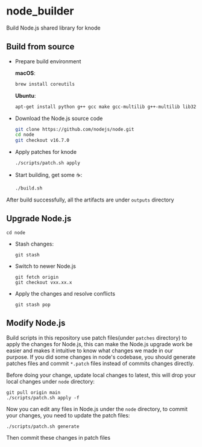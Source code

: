# node_builder

Build Node.js shared library for knode

## Build from source
 - Prepare build environment

   __macOS__:
   ```bash
   brew install coreutils
   ```
   __Ubuntu__:
   ```bash
   apt-get install python g++ gcc make gcc-multilib g++-multilib lib32z1 -y
   ```

 - Download the Node.js source code
    ```bash
    git clone https://github.com/nodejs/node.git
    cd node
    git checkout v16.7.0
    ```
 - Apply patches for knode
    ```bash
   ./scripts/patch.sh apply
    ```
 - Start building, get some ☕️:
    ```bash
   ./build.sh
    ```
 After build successfully, all the artifacts are under `outputs` directory

## Upgrade Node.js

 ```
 cd node
 ```

 - Stash changes:
   ```
   git stash
   ```
 - Switch to newer Node.js
   ```
   git fetch origin
   git checkout vxx.xx.x
   ```
 - Apply the changes and resolve conflicts
   ```
   git stash pop
   ```

## Modify Node.js
 Build scripts in this repository use patch files(under `patches` directory) to apply the changes for Node.js, this can make the Node.js upgrade work be easier and makes it intuitive to know what changes we made in our purpose.
 If you did some changes in node's codebase, you should generate patches files and commit `*.patch` files instead of commits changes directly.

 Before doing your change, update local changes to latest, this will drop your local changes under `node` directory:
 ```
 git pull origin main
 ./scripts/patch.sh apply -f
 ```
 Now you can edit any files in Node.js under the `node` directory, to commit your changes, you need to update the patch files:
 ```
 ./scripts/patch.sh generate
 ```
 Then commit these changes in patch files
 